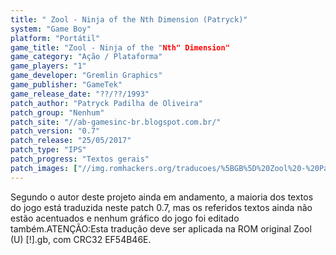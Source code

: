 ```yaml
---
title: " Zool - Ninja of the Nth Dimension (Patryck)"
system: "Game Boy"
platform: "Portátil"
game_title: "Zool - Ninja of the "Nth" Dimension"
game_category: "Ação / Plataforma"
game_players: "1"
game_developer: "Gremlin Graphics"
game_publisher: "GameTek"
game_release_date: "??/??/1993"
patch_author: "Patryck Padilha de Oliveira"
patch_group: "Nenhum"
patch_site: "//ab-gamesinc-br.blogspot.com.br/"
patch_version: "0.7"
patch_release: "25/05/2017"
patch_type: "IPS"
patch_progress: "Textos gerais"
patch_images: ["//img.romhackers.org/traducoes/%5BGB%5D%20Zool%20-%20Patryck%20-%201.png","//img.romhackers.org/traducoes/%5BGB%5D%20Zool%20-%20Patryck%20-%202.png","//img.romhackers.org/traducoes/%5BGB%5D%20Zool%20-%20Patryck%20-%203.png"]
---
```

Segundo o autor deste projeto ainda em andamento, a maioria dos textos do jogo está traduzida neste patch 0.7, mas os referidos textos ainda não estão acentuados e nenhum gráfico do jogo foi editado também.ATENÇÃO:Esta tradução deve ser aplicada na ROM original Zool (U) [!].gb, com CRC32 EF54B46E.